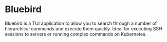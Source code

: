 # Bluebird

Bluebird is a TUI application to allow you to search through a number of hierarchical commands and execute them quickly. Ideal for executing SSH sessions to servers or running complex commands on Kubernetes.
